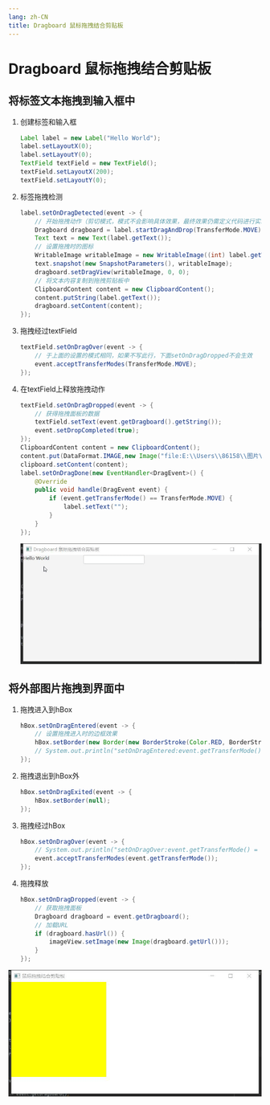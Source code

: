 ```yaml
---
lang: zh-CN
title: Dragboard 鼠标拖拽结合剪贴板
---
```



# Dragboard 鼠标拖拽结合剪贴板

## 将标签文本拖拽到输入框中

1. 创建标签和输入框
  
   ```java
   Label label = new Label("Hello World");  
   label.setLayoutX(0);  
   label.setLayoutY(0);  
   TextField textField = new TextField();  
   textField.setLayoutX(200);  
   textField.setLayoutY(0);
   ```
   
2. 标签拖拽检测
  
   ```java
   label.setOnDragDetected(event -> {  
       // 开始拖拽动作（剪切模式，模式不会影响具体效果，最终效果仍需定义代码进行实现）  
       Dragboard dragboard = label.startDragAndDrop(TransferMode.MOVE);  
       Text text = new Text(label.getText());  
       // 设置拖拽时的图标
       WritableImage writableImage = new WritableImage((int) label.getWidth(), (int) label.getHeight());  
       text.snapshot(new SnapshotParameters(), writableImage);  
       dragboard.setDragView(writableImage, 0, 0);  
       // 将文本内容复制到拖拽剪贴板中
       ClipboardContent content = new ClipboardContent();  
       content.putString(label.getText());  
       dragboard.setContent(content);  
   });
   ```
   
3. 拖拽经过textField
  
   ```java
   textField.setOnDragOver(event -> {  
       // 于上面的设置的模式相同，如果不写此行，下面setOnDragDropped不会生效  
       event.acceptTransferModes(TransferMode.MOVE);  
   });
   ```
   
4. 在textField上释放拖拽动作
  
   ```java
   textField.setOnDragDropped(event -> {  
       // 获得拖拽面板的数据  
       textField.setText(event.getDragboard().getString());  
       event.setDropCompleted(true);  
   });
   ClipboardContent content = new ClipboardContent();
   content.put(DataFormat.IMAGE,new Image("file:E:\\Users\\86158\\图片\\110300202.jpg"));
   clipboard.setContent(content);
   label.setOnDragDone(new EventHandler<DragEvent>() {  
       @Override  
       public void handle(DragEvent event) {  
           if (event.getTransferMode() == TransferMode.MOVE) {  
               label.setText("");  
           }  
       }  
   });
   ```
   
   ![](../assets/VeryCapture_20220602092416.gif)
   
## 将外部图片拖拽到界面中

1. 拖拽进入到hBox
  
   ```java
   hBox.setOnDragEntered(event -> {  
       // 设置拖拽进入时的边框效果
       hBox.setBorder(new Border(new BorderStroke(Color.RED, BorderStrokeStyle.SOLID, new CornerRadii(0), new BorderWidths(1))));  
       // System.out.println("setOnDragEntered:event.getTransferMode() = " + event.getTransferMode());  // MOVE  
   });
   ```
   
2. 拖拽退出到hBox外
  
   ```java
   hBox.setOnDragExited(event -> {  
       hBox.setBorder(null);  
   });
   ```
   
3. 拖拽经过hBox
  
   ```java
   hBox.setOnDragOver(event -> {  
       // System.out.println("setOnDragOver:event.getTransferMode() = " + event.getTransferMode());  // MOVE  
       event.acceptTransferModes(event.getTransferMode());  
   });
   ```
   
4. 拖拽释放
  
   ```java
   hBox.setOnDragDropped(event -> {  
       // 获取拖拽面板  
       Dragboard dragboard = event.getDragboard();  
       // 加载URL  
       if (dragboard.hasUrl()) {  
           imageView.setImage(new Image(dragboard.getUrl()));  
       }  
   });
   ```

![](../assets/VeryCapture_20220602092825.gif)